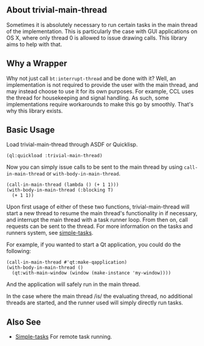 ## About trivial-main-thread
Sometimes it is absolutely necessary to run certain tasks in the main thread of the implementation. This is particularly the case with GUI applications on OS X, where only thread 0 is allowed to issue drawing calls. This library aims to help with that.

## Why a Wrapper
Why not just call `bt:interrupt-thread` and be done with it? Well, an implementation is not required to provide the user with the main thread, and may instead choose to use it for its own purposes. For example, CCL uses the thread for housekeeping and signal handling. As such, some implementations require workarounds to make this go by smoothly. That's why this library exists.

## Basic Usage
Load trivial-main-thread through ASDF or Quicklisp.

    (ql:quickload :trivial-main-thread)

Now you can simply issue calls to be sent to the main thread by using `call-in-main-thread` or `with-body-in-main-thread`.

    (call-in-main-thread (lambda () (+ 1 1)))
    (with-body-in-main-thread (:blocking T)
      (+ 1 1))

Upon first usage of either of these two functions, trivial-main-thread will start a new thread to resume the main thread's functionality in if necessary, and interrupt the main thread with a task runner loop. From then on, call requests can be sent to the thread. For more information on the tasks and runners system, see [simple-tasks](https://shinmera.github.io/simple-tasks).

For example, if you wanted to start a Qt application, you could do the following:

    (call-in-main-thread #'qt:make-qapplication)
    (with-body-in-main-thread ()
      (qt:with-main-window (window (make-instance 'my-window))))

And the application will safely run in the main thread.

In the case where the main thread /is/ the evaluating thread, no additional threads are started, and the runner used will simply directly run tasks.

## Also See

* [Simple-tasks](https://shinmera.github.io/simple-tasks) For remote task running.
